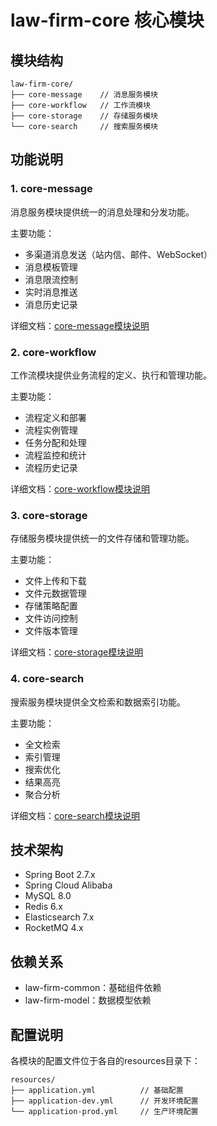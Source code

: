 # law-firm-core 核心模块

## 模块结构
```
law-firm-core/
├── core-message    // 消息服务模块
├── core-workflow   // 工作流模块
├── core-storage    // 存储服务模块
└── core-search     // 搜索服务模块
```

## 功能说明

### 1. core-message
消息服务模块提供统一的消息处理和分发功能。

主要功能：
- 多渠道消息发送（站内信、邮件、WebSocket）
- 消息模板管理
- 消息限流控制
- 实时消息推送
- 消息历史记录

详细文档：[core-message模块说明](core-message/README.md)

### 2. core-workflow
工作流模块提供业务流程的定义、执行和管理功能。

主要功能：
- 流程定义和部署
- 流程实例管理
- 任务分配和处理
- 流程监控和统计
- 流程历史记录

详细文档：[core-workflow模块说明](core-workflow/README.md)

### 3. core-storage
存储服务模块提供统一的文件存储和管理功能。

主要功能：
- 文件上传和下载
- 文件元数据管理
- 存储策略配置
- 文件访问控制
- 文件版本管理

详细文档：[core-storage模块说明](core-storage/README.md)

### 4. core-search
搜索服务模块提供全文检索和数据索引功能。

主要功能：
- 全文检索
- 索引管理
- 搜索优化
- 结果高亮
- 聚合分析

详细文档：[core-search模块说明](core-search/README.md)

## 技术架构
- Spring Boot 2.7.x
- Spring Cloud Alibaba
- MySQL 8.0
- Redis 6.x
- Elasticsearch 7.x
- RocketMQ 4.x

## 依赖关系
- law-firm-common：基础组件依赖
- law-firm-model：数据模型依赖

## 配置说明
各模块的配置文件位于各自的resources目录下：
```
resources/
├── application.yml          // 基础配置
├── application-dev.yml      // 开发环境配置
└── application-prod.yml     // 生产环境配置
``` 